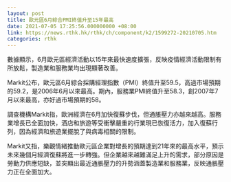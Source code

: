```yaml
---
layout: post
title: 歐元區6月綜合PMI終值升至15年最高
date: 2021-07-05 17:25:56.000000000 +08:00
link: https://news.rthk.hk/rthk/ch/component/k2/1599272-20210705.htm
categories: rthk
---
```


數據顯示，6月歐元區經濟活動以15年來最快速度擴張，反映疫情經濟活動限制有所放鬆，製造業和服務業均出現顯著改善。

Markit公布，歐元區6月綜合採購經理指數（PMI）終值升至59.5，高過市場預期的59.2，是2006年6月以來最高。期內，服務業PMI終值升至58.3，創2007年7月以來最高，亦好過市場預期的58。

調查機構Markit指，歐洲經濟在6月加快復蘇步伐，但通脹壓力亦越來越高。服務業增長已全面加快，酒店和旅遊等受衝擊嚴重的行業現已恢復活力，加入復蘇行列，因為經濟和旅遊業擺脫了與病毒相關的限制。

Markit又指，樂觀情緒推動歐元區企業對增長的預期達到21年來的最高水平，預示未來幾個月經濟復蘇將進一步轉強。但企業越來越難滿足上升的需求，部分原因是勞動力供應短缺，並突顯出最近通脹壓力的升勢涵蓋製造業和服務業，反映通脹壓力正在全面加大。
